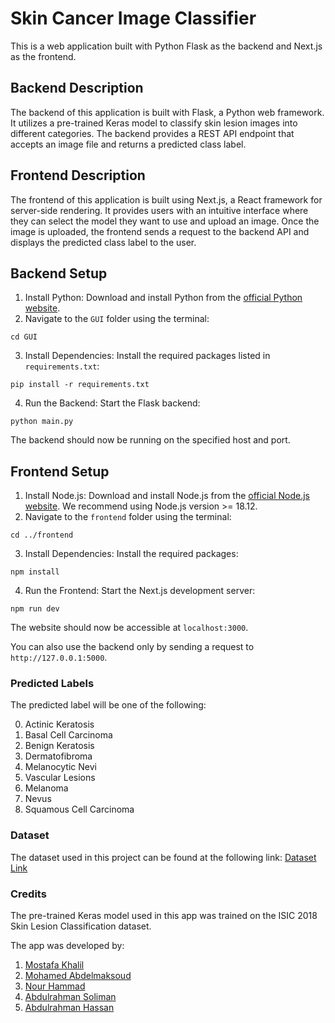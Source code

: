 # Skin Cancer Image Classifier

This is a web application built with Python Flask as the backend and Next.js as the frontend.

## Backend Description
The backend of this application is built with Flask, a Python web framework. It utilizes a pre-trained Keras model to classify skin lesion images into different categories. The backend provides a REST API endpoint that accepts an image file and returns a predicted class label.


## Frontend Description
The frontend of this application is built using Next.js, a React framework for server-side rendering. It provides users with an intuitive interface where they can select the model they want to use and upload an image. Once the image is uploaded, the frontend sends a request to the backend API and displays the predicted class label to the user.

## Backend Setup

1. Install Python: Download and install Python from the [official Python website](https://www.python.org).
2. Navigate to the `GUI` folder using the terminal:
``` 
cd GUI
```
3. Install Dependencies: Install the required packages listed in `requirements.txt`:
```
pip install -r requirements.txt
```
4. Run the Backend: Start the Flask backend:
```
python main.py
```

The backend should now be running on the specified host and port.

## Frontend Setup

1. Install Node.js: Download and install Node.js from the [official Node.js website](https://nodejs.org). We recommend using Node.js version >= 18.12.
2. Navigate to the `frontend` folder using the terminal:
``` 
cd ../frontend
```
3. Install Dependencies: Install the required packages:
```
npm install
```
4. Run the Frontend: Start the Next.js development server:
```
npm run dev
```

The website should now be accessible at `localhost:3000`.

You can also use the backend only by sending a request to `http://127.0.0.1:5000`.


### Predicted Labels

The predicted label will be one of the following:

0. Actinic Keratosis
1. Basal Cell Carcinoma
2. Benign Keratosis
3. Dermatofibroma
4. Melanocytic Nevi
5. Vascular Lesions
6. Melanoma
7. Nevus
8. Squamous Cell Carcinoma


### Dataset

The dataset used in this project can be found at the following link: [Dataset Link](https://drive.google.com/file/d/1PzFAhIJZbW_ApsxYNeCHwY2MY1gBRN44/view?usp=share_link)

### Credits

The pre-trained Keras model used in this app was trained on the ISIC 2018 Skin Lesion Classification dataset. 

The app was developed by:
1. [Mostafa Khalil](https://github.com/MostafaWahiep)
2. [Mohamed Abdelmaksoud](https://github.com/helmy162)
3. [Nour Hammad](https://github.com/nourhammmad)
4. [Abdulrahman Soliman](https://github.com/Abdulrahmansoliman)
5. [Abdulrahman Hassan](https://github.com/AbdulrahmanHassan01)
